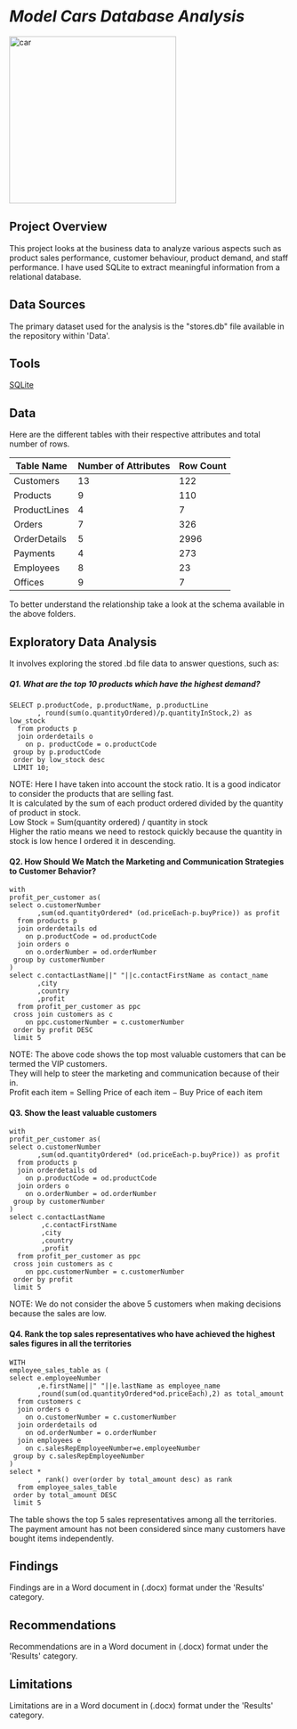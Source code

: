 # _Model Cars Database Analysis_
<img src="https://github.com/srishupadhyay/Retail_Insights/assets/171460110/8b8f066c-8827-4e4f-b064-077ee1bf79d8" alt="car" width="300"/>

## Project Overview
This project looks at the business data to analyze various aspects such as product sales performance, customer behaviour, product demand, and staff performance. I have used SQLite to extract meaningful information from a relational database.

## Data Sources
The primary dataset used for the analysis is the "stores.db" file available in the repository within 'Data'.
## Tools
[SQLite](https://sqlitebrowser.org/dl/)
## Data
Here are the different tables with their respective attributes and total number of rows.

| Table Name    | Number of Attributes | Row Count |
|---------------|----------------------|-----------|
| Customers     | 13                   | 122       |
| Products      | 9                    | 110       |
| ProductLines  | 4                    | 7         |
| Orders        | 7                    | 326       |
| OrderDetails  | 5                    | 2996      |
| Payments      | 4                    | 273       |
| Employees     | 8                    | 23        |
| Offices       | 9                    | 7         |

To better understand the relationship take a look at the schema available in the above folders.
## Exploratory Data Analysis
It involves exploring the stored .bd file data to answer questions, such as:<br/>
##### Q1. What are the top 10 products which have the highest demand?<br/>

```
SELECT p.productCode, p.productName, p.productLine
       , round(sum(o.quantityOrdered)/p.quantityInStock,2) as low_stock
  from products p 
  join orderdetails o
    on p. productCode = o.productCode
 group by p.productCode
 order by low_stock desc
 LIMIT 10;
```
NOTE: Here I have taken into account the stock ratio. It is a good indicator to consider the products that are selling fast.<br/>
It is calculated by the sum of each product ordered divided by the quantity of product in stock.<br/>
Low Stock = Sum(quantity ordered) / quantity in stock<br/>
Higher the ratio means we need to restock quickly because the quantity in stock is low hence I ordered it in descending.

#### Q2. How Should We Match the Marketing and Communication Strategies to Customer Behavior?<br/>
```
with 
profit_per_customer as(
select o.customerNumber
       ,sum(od.quantityOrdered* (od.priceEach-p.buyPrice)) as profit
  from products p
  join orderdetails od
    on p.productCode = od.productCode
  join orders o
    on o.orderNumber = od.orderNumber
 group by customerNumber
)
select c.contactLastName||" "||c.contactFirstName as contact_name
       ,city
       ,country
       ,profit
  from profit_per_customer as ppc
 cross join customers as c
    on ppc.customerNumber = c.customerNumber
 order by profit DESC
 limit 5
```
NOTE: The above code shows the top most valuable customers that can be termed the VIP customers.<br/>
They will help to steer the marketing and communication because of their in.<br/>
Profit each item = Selling Price of each item − Buy Price of each item

#### Q3. Show the least valuable customers<br/>
```
with 
profit_per_customer as(
select o.customerNumber
       ,sum(od.quantityOrdered* (od.priceEach-p.buyPrice)) as profit
  from products p
  join orderdetails od
    on p.productCode = od.productCode
  join orders o
    on o.orderNumber = od.orderNumber
 group by customerNumber
)
select c.contactLastName
        ,c.contactFirstName
	    ,city
	    ,country
	    ,profit
  from profit_per_customer as ppc
 cross join customers as c
    on ppc.customerNumber = c.customerNumber
 order by profit
 limit 5
```
NOTE: We do not consider the above 5 customers when making decisions because the sales are low.<br/>
#### Q4. Rank the top sales representatives who have achieved the highest sales figures in all the territories<br/>
```
WITH
employee_sales_table as (
select e.employeeNumber
       ,e.firstName||" "||e.lastName as employee_name
       ,round(sum(od.quantityOrdered*od.priceEach),2) as total_amount
  from customers c
  join orders o
    on o.customerNumber = c.customerNumber
  join orderdetails od
    on od.orderNumber = o.orderNumber
  join employees e
    on c.salesRepEmployeeNumber=e.employeeNumber
 group by c.salesRepEmployeeNumber
)
select *
       , rank() over(order by total_amount desc) as rank
  from employee_sales_table
 order by total_amount DESC
 limit 5
```
The table shows the top 5 sales representatives among all the territories.<br/>
The payment amount has not been considered since many customers have bought items independently.<br/>

## Findings
Findings are in a Word document in (.docx) format under the 'Results' category.
## Recommendations 
Recommendations are in a Word document in (.docx) format under the 'Results' category.
## Limitations
Limitations are in a Word document in (.docx) format under the 'Results' category.
